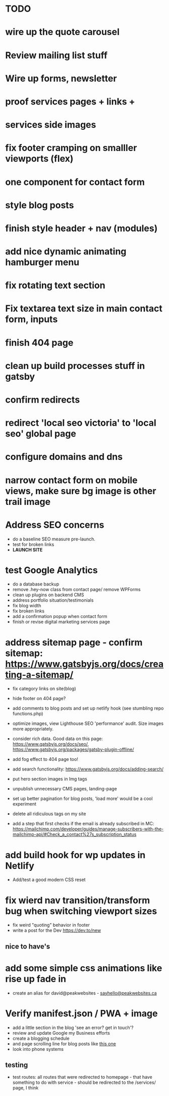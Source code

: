 # TODO

# wire up the quote carousel
# Review mailing list stuff
# Wire up forms, newsletter
# proof services pages + links + 
# services side images
# fix footer cramping on smalller viewports (flex)
# one component for contact form
# style blog posts
# finish style header + nav (modules)
# add nice dynamic animating hamburger menu
# fix rotating text section
# Fix textarea text size in main contact form, inputs
# finish 404 page
# clean up build processes stuff in gatsby   
# confirm redirects
# redirect 'local seo victoria' to 'local seo' global page
# configure domains and dns
# narrow contact form on mobile views, make sure bg image is other trail image
# Address SEO concerns
- do a baseline SEO measure pre-launch.
- test for broken links
- **LAUNCH SITE**
# test Google Analytics
- do a database backup
- remove .hey-now class from contact page/ remove WPForms
- clean up plugins on backend CMS
- address portfolio situation/testimonials
- fix blog width
- fix broken links 
- add a confirmation popup when contact form
- finish or revise digital marketing services page
# address sitemap page - confirm sitemap: https://www.gatsbyjs.org/docs/creating-a-sitemap/
- fix category links on site(blog)
- hide footer on 404 page?
- add comments to blog posts and set up netlify hook (see stumbling repo functions.php)
- optimize images, view Lighthouse SEO 'performance' audit. Size images more appropriately.
- consider rich data. Good data on this page: https://www.gatsbyjs.org/docs/seo/, https://www.gatsbyjs.org/packages/gatsby-plugin-offline/ 
- add fog effect to 404 page too!
- add search functionality: https://www.gatsbyjs.org/docs/adding-search/
- put hero section images in Img tags
- unpublish unnecessary CMS pages, landing-page

- set up better pagination for blog posts, 'load more' would be a cool experiment
- delete all ridiculous tags on my site
- add a step that first checks if the email is already subscribed in MC: https://mailchimp.com/developer/guides/manage-subscribers-with-the-mailchimp-api/#Check_a_contact%27s_subscription_status
# add build hook for wp updates in Netlify
- Add/test a good modern CSS reset 
# fix wierd nav transition/transform bug when switching viewport sizes
- fix weird "quoting" behavior in footer
- write a post for the Dev https://dev.to/new

## nice to have's
# add some simple css animations like rise up fade in 
- create an alias for david@peakwebsites - sayhello@peakwebsites.ca
# Verify manifest.json / PWA + image
- add a little section in the blog 'see an error? get in touch'?
- review and update Google my Business efforts
- create a blogging schedule
- and page scrolling line for blog posts like [this one](https://www.ppchero.com/how-should-you-formulate-your-ppc-strategy/)
- look into phone systems

## testing
- test routes: all routes that were redirected to homepage - that have something to do with service - should be redirected to the /services/ page, I think 